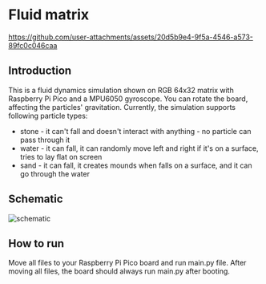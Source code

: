 # Fluid matrix

https://github.com/user-attachments/assets/20d5b9e4-9f5a-4546-a573-89fc0c046caa

## Introduction
This is a fluid dynamics simulation shown on RGB 64x32 matrix with Raspberry Pi Pico and a MPU6050 gyroscope. You can rotate the board, affecting the particles' gravitation. Currently, the simulation supports following particle types:
- stone - it can't fall and doesn't interact with anything - no particle can pass through it
- water - it can fall, it can randomly move left and right if it's on a surface, tries to lay flat on screen
- sand - it can fall, it creates mounds when falls on a surface, and it can go through the water

## Schematic
![schematic](https://github.com/user-attachments/assets/83c18071-c21d-42b3-a61e-95df86c95192)

## How to run
Move all files to your Raspberry Pi Pico board and run main.py file. After moving all files, the board should always run main.py after booting.
